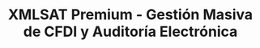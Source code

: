 ---
title: "XMLSAT Premium - Gestión Masiva de CFDI y Auditoría Electrónica"
description: "Diseñado para despachos contables, contadores autónomos, auditores fiscalistas y administradores que necesitan procesar grandes volúmenes de facturas electrónicas."
price: 2200
pricePeriod: "IVA incluido"
badge: "XMLSAT PREMIUM"
heroImage: "https://placehold.co/800x450/075985/FFFFFF/png?text=XMLSAT+Premium"
demoUrl: "http://softwarepaq.com/downloads/software/SetupXMLSAT_PREMIUM.exe"
buyUrl: "https://www.paypal.me/todoconta"
features:
  - icon: "📥"
    title: "Descarga Masiva"
    description: "Hasta 200 mil XML por solicitud con Web Services SAT usando FIEL, y hasta 10 mil XML por día con RFC/CIEC."
  - icon: "🔍"
    title: "Validación en Tiempo Real"
    description: "Consulta de facturas contra las listas negras del SAT para validar su autenticidad al instante."
  - icon: "📊"
    title: "Reportes Fiscales"
    description: "Genera reportes de Impuestos IVA, ISR, IEPS, impuestos locales, y concentrado de ingresos y gastos."
  - icon: "📁"
    title: "Conversión Masiva"
    description: "Convierte XML a PDF de forma individual y masiva para facilitar la gestión documental."
  - icon: "📈"
    title: "Reportes Avanzados"
    description: "Reporte simple y extendido de nómina 1.2 con 223 columnas para un análisis detallado."
  - icon: "🔄"
    title: "Contabilidad Electrónica"
    description: "Convertidor de archivos para generar la contabilidad electrónica 1.3 y DIOT 2019."
benefits:
  - title: "Ahorro de Tiempo"
    description: "Automatiza procesos que tomarían horas manualmente, permitiéndote enfocarte en asesorar a tus clientes."
  - title: "Mayor Precisión"
    description: "Elimina errores humanos en la captura y procesamiento de datos fiscales críticos."
  - title: "Escalabilidad"
    description: "Gestiona múltiples contribuyentes sin límite desde una sola licencia, ideal para despachos en crecimiento."
  - title: "Cumplimiento Fiscal"
    description: "Mantente al día con los requerimientos del SAT para facturas electrónicas, incluyendo CFDI 4.0."
  - title: "Soporte Técnico Incluido"
    description: "Eventos ilimitados de soporte durante toda la vigencia de tu licencia."
  - title: "Flexibilidad"
    description: "Mueve tu licencia a otro equipo sin costo adicional cuando lo necesites."
pricing:
  features:
    - "Contribuyentes ilimitados"
    - "Descarga masiva hasta 200,000 XML por solicitud"
    - "Soporte técnico ilimitado"
    - "Activación en 15 minutos en horario laboral"
    - "Actualizaciones incluidas por 1 año"
    - "Compatible con CFDI 3.2, 3.3 y 4.0"
faqs:
  - question: "¿Cuál es la diferencia entre XMLSAT y XMLSAT PREMIUM?"
    answer: "XMLSAT++ realiza búsqueda de hasta 500 XML por día, mientras que XMLSAT PREMIUM puede procesar hasta 500 por segundo, permitiendo descargas masivas de hasta 200,000 XML por solicitud."
  - question: "¿Con 1 sola licencia puedo administrar más de un RFC?"
    answer: "Sí, una licencia de XMLSAT Premium te permite gestionar RFCs ilimitados, ideal para despachos contables."
  - question: "¿Cómo me envían la licencia?"
    answer: "La licencia se activa con el código IMEI generado por XMLSAT PREMIUM después de la instalación. Este código es único para cada equipo."
  - question: "¿En cuánto tiempo activan mi licencia?"
    answer: "Las activaciones se realizan en 15 minutos, de lunes a sábado en horario de 9 a 18 horas, una vez recibido el pago."
  - question: "¿Puedo instalar el software en más de una computadora?"
    answer: "Sí, las licencias son por equipo. Cada computadora necesitará su propia licencia, pero puedes mover una licencia a otro equipo sin costo adicional."
  - question: "¿Mi RFC y clave CIEC se almacenan en algún lado?"
    answer: "El RFC y clave se almacenan únicamente en tu computadora. Esta función es opcional y puedes desactivarla al ingresar cualquier RFC (Desactivar→Recordar Clave)."
formId: "xmlsat_premium_demo"
---